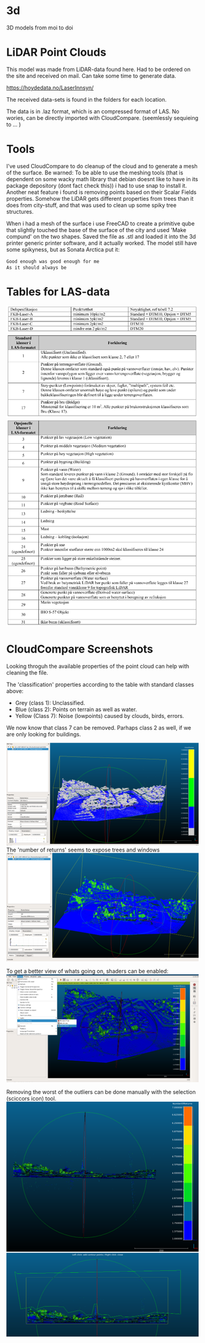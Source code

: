 # 3d
3D models from moi to doi

# LiDAR Point Clouds
This model was made from LiDAR-data found here. Had to be ordered on the site and received on mail. Can take some time to generate data.

https://hoydedata.no/LaserInnsyn/

The received data-sets is found in the folders for each location.

The data is in .laz format, which is an compressed format of LAS. No wories, can be directly imported with CloudCompare. (seemlessly sequieing to ... )

# Tools
I've used CloudCompare to do cleanup of the cloud and to generate a mesh of the surface. Be warned: To be able to use the meshing tools (that is dependent on some wacky math library that debian doesnt like to have in its package depository (dont fact check this)) i had to use snap to install it. Another neat feature i found is removing points based on their Scalar Fields properties. Somehow the LiDAR gets different properties from trees than it does from city-stuff, and that was used to clean up some spiky tree structures.

When i had a mesh of the surface i use FreeCAD to create a primitive qube that slightly touched the base of the surface of the city and used 'Make compund' on the two shapes. Saved the file as .stl and loaded it into the 3d printer generic printer software, and it actually worked. The model still have some spikyness, but as Sonata Arctica put it:

```
Good enough was good enough for me
As it should always be
```

# Tables for LAS-data

![Specs_for_resolution](images/spec_table.png)
![Standard_LAS_Classes_Table](images/std_classes_table.png)
![Optional_LAS_Classes_Table](images/opt_classes_table.png)



# CloudCompare Screenshots

Looking throguh the available properties of the point cloud can help with cleaning the file.

The 'classification' properties according to the table with standard classes above:

* Grey (class 1): Unclassified. 
* Blue (class 2): Points on terrain as well as water. 
* Yellow (Class 7): Noise (lowpoints) caused by clouds, birds, errors.

We now know that class 7 can be removed. Parhaps class 2 as well, if we are only looking for buildings.

![Classification](images/classification.png)
The 'number of returns' seems to expose trees and windows
![Number_of_returns](images/number_of_returns.png)

To get a better view of whats going on, shaders can be enabled:
![Enable_shaders](images/enableshaders.png)

Removing the worst of the outliers can be done manually with the selection (sciccors icon) tool.
![Outliers](images/outliers.png)
![Selection](images/selection.png)


